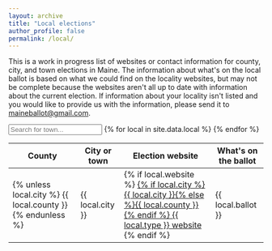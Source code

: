 ```yaml
---
layout: archive
title: "Local elections"
author_profile: false
permalink: /local/
---
```


This is a work in progress list of websites or contact information for county, city, and town elections in Maine. The information about what's on the local ballot is based on what we could find on the locality websites, but may not be complete because the websites aren't all up to date with information about the current election. If information about your locality isn't listed and you would like to provide us with the information, please send it to [maineballot@gmail.com](mailto:maineballot@gmail.com).

<input id="town-search" type="text" placeholder="Search for town..." />

<table>
    <thead>
        <tr>
        <th>County</th>
        <th>City or town</th>
        <th>Election website</th>
        <th>What's on the ballot</th>
        </tr>
    </thead>
    <tbody>  
    {% for local in site.data.local %}
      <tr data-index="{% county_town_index %}">
        <td>
          {% unless local.city %}
            {{ local.county }}
          {% endunless %}
        </td>
        <td>{{ local.city }}</td>
        <td>
          {% if local.website %}
              <a href="{{ local.website }}">
                {% if local.city %}{{ local.city }}{% else %}{{ local.county }}{% endif %}
                {{ local.type }} website
              </a>
          {% endif %}
        </td>
        <td>{{ local.ballot }}</td>
      </tr>
    {% endfor %}
    </tbody>
</table>
